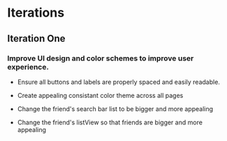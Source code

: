 # Iterations

## Iteration One

### Improve UI design and color schemes to improve user experience. ###

* Ensure all buttons and labels are properly spaced and easily readable.

* Create appealing consistant color theme across all pages 

* Change the friend's search bar list to be bigger and more appealing 

* Change the friend's listView so that friends are bigger and more appealing 




